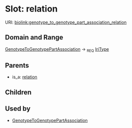 # Slot: relation




URI: [biolink:genotype_to_genotype_part_association_relation](https://w3id.org/biolink/vocab/genotype_to_genotype_part_association_relation)
## Domain and Range

[GenotypeToGenotypePartAssociation](GenotypeToGenotypePartAssociation.md) ->  <sub>REQ</sub> [IriType](IriType.md)
## Parents

 *  is_a: [relation](relation.md)
## Children

## Used by

 * [GenotypeToGenotypePartAssociation](GenotypeToGenotypePartAssociation.md)
